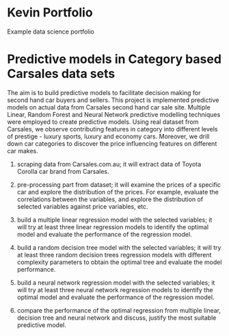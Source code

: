 # Kevin Portfolio                 
Example data science portfolio

# Predictive models in Category based Carsales data sets
The aim is to build predictive models to facilitate decision making for second hand car buyers and sellers. This project is implemented predictive models on actual data from Carsales second hand car sale site. Multiple Linear, Random Forest and Neural Network predictive modelling techniques were employed to create predictive models. Using real dataset from Carsales, we observe contributing features in category into different levels of prestige - luxury sports, luxury and economy cars. Moreover, we drill down car categories to discover the price influencing features on different car makes. 

1. scraping data from Carsales.com.au; it will extract data of Toyota Corolla car brand from Carsales.

2. pre-processing part from dataset; it will examine the prices of a specific car and explore the distribution of the prices. For example, evaluate the correlations between the variables, and explore the distribution of selected variables against price variables, etc.

3. build a multiple linear regression model with the selected variables; it will try at least three linear regression models to identify the optimal model and evaluate the performance of the regression model.

4. build a random decision tree model with the selected variables;  it will try at least three random decision trees regression models with different complexity parameters to obtain the optimal tree and evaluate the model performance.

5. build a neural network regression model with the selected variables; it will try at least three neural network regression models to identify the optimal model and evaluate the performance of the regression model.

6. compare the performance of the optimal regression from multiple linear, decision tree and neural network and discuss, justify the most suitable predictive model.

